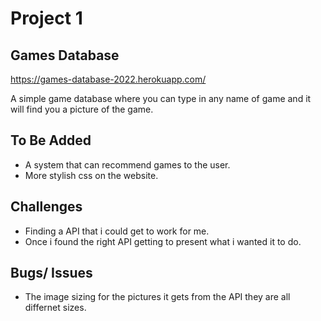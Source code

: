 Project 1
============

Games Database
-----------
https://games-database-2022.herokuapp.com/

A simple game database where you can type in any name of game and it will find you a picture of the game.

To Be Added
-----------
- A system that can recommend games to the user.
- More stylish css on the website.

Challenges
----------
- Finding a API that i could get to work for me. 
- Once i found the right API getting to present what i wanted it to do.

Bugs/ Issues
------------
- The image sizing for the pictures it gets from the API they are all differnet sizes.